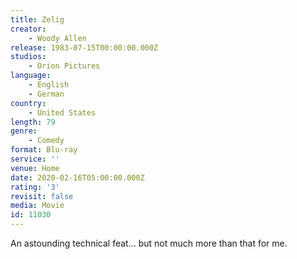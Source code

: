 ```yaml
---
title: Zelig
creator:
    - Woody Allen
release: 1983-07-15T00:00:00.000Z
studios:
    - Orion Pictures
language:
    - English
    - German
country:
    - United States
length: 79
genre:
    - Comedy
format: Blu-ray
service: ''
venue: Home
date: 2020-02-16T05:00:00.000Z
rating: '3'
revisit: false
media: Movie
id: 11030
---
```


An astounding technical feat... but not much more than that for me.
